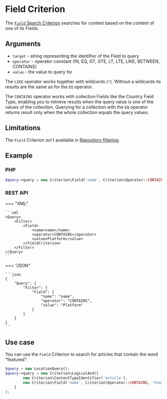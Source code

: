 # Field Criterion

The [`Field` Search Criterion](../../api/php_api/php_api_reference/classes/Ibexa-Contracts-Core-Repository-Values-Content-Query-Criterion-Field.html)
searches for content based on the content of one of its Fields.

## Arguments

- `target` - string representing the identifier of the Field to query
- `operator` - operator constant (IN, EQ, GT, GTE, LT, LTE, LIKE, BETWEEN, CONTAINS)
- `value` - the value to query for

The `LIKE` operator works together with wildcards (`*`). Without a wildcards its results are the same as for the `EQ` operator.

The `CONTAINS` operator works with collection Fields like the Country Field Type,
enabling you to retrieve results when the query value is one of the values of the collection.
Querying for a collection with the `EQ` operator returns result only when the whole collection equals the query values.

## Limitations

The `Field` Criterion isn't available in [Repository filtering](search_api.md#repository-filtering).


## Example

### PHP

``` php
$query->query = new Criterion\Field('name', Criterion\Operator::CONTAINS, 'Platform');
```

### REST API

=== "XML"

    ```xml
    <Query>
        <Filter>
            <Field>
                <name>name</name>
                <operator>CONTAINS</operator>
                <value>Platform</value>
            </FieldCriterion>
        </Filter>
    </Query>
    ```

=== "JSON"

    ```json
    {
        "Query": {
            "Filter": {
                "Field": {
                    "name": "name",
                    "operator": "CONTAINS",
                    "value": "Platform"
                }
            }
        }
    }
    ```

## Use case

You can use the `Field` Criterion to search for articles that contain the word "featured":

``` php hl_lines="4"
$query = new LocationQuery();
$query->query = new Criterion\LogicalAnd([
        new Criterion\ContentTypeIdentifier('article'),
        new Criterion\Field('name', Criterion\Operator::CONTAINS, 'Featured')
    ]
);
```
